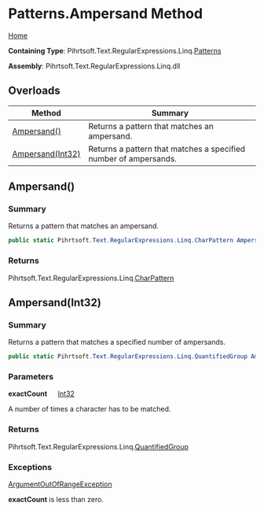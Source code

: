 # Patterns\.Ampersand Method

[Home](../../../../../../README.md)

**Containing Type**: Pihrtsoft\.Text\.RegularExpressions\.Linq\.[Patterns](../README.md)

**Assembly**: Pihrtsoft\.Text\.RegularExpressions\.Linq\.dll

## Overloads

| Method | Summary |
| ------ | ------- |
| [Ampersand()](#Pihrtsoft_Text_RegularExpressions_Linq_Patterns_Ampersand) | Returns a pattern that matches an ampersand\. |
| [Ampersand(Int32)](#Pihrtsoft_Text_RegularExpressions_Linq_Patterns_Ampersand_System_Int32_) | Returns a pattern that matches a specified number of ampersands\. |

## Ampersand\(\) <a name="Pihrtsoft_Text_RegularExpressions_Linq_Patterns_Ampersand"></a>

### Summary

Returns a pattern that matches an ampersand\.

```csharp
public static Pihrtsoft.Text.RegularExpressions.Linq.CharPattern Ampersand()
```

### Returns

Pihrtsoft\.Text\.RegularExpressions\.Linq\.[CharPattern](../../CharPattern/README.md)

## Ampersand\(Int32\) <a name="Pihrtsoft_Text_RegularExpressions_Linq_Patterns_Ampersand_System_Int32_"></a>

### Summary

Returns a pattern that matches a specified number of ampersands\.

```csharp
public static Pihrtsoft.Text.RegularExpressions.Linq.QuantifiedGroup Ampersand(int exactCount)
```

### Parameters

**exactCount** &emsp; [Int32](https://docs.microsoft.com/en-us/dotnet/api/system.int32)

A number of times a character has to be matched\.

### Returns

Pihrtsoft\.Text\.RegularExpressions\.Linq\.[QuantifiedGroup](../../QuantifiedGroup/README.md)

### Exceptions

[ArgumentOutOfRangeException](https://docs.microsoft.com/en-us/dotnet/api/system.argumentoutofrangeexception)

**exactCount** is less than zero\.

